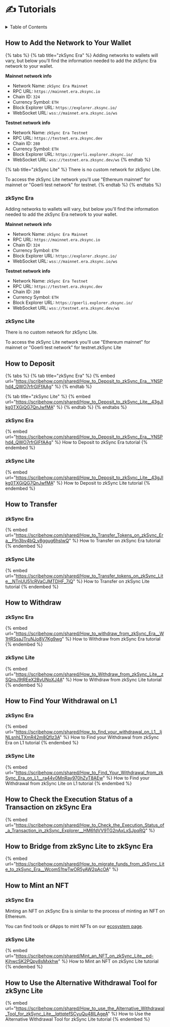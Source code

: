 # ✍ Tutorials

<details>

<summary>Table of Contents</summary>

* [How to Add the Network to Your Wallet](tutorials.md#how-to-add-the-network-to-your-wallet)
* [How to Deposit](tutorials.md#how-to-deposit)
* [How to Transfer](tutorials.md#how-to-transfer)
* [How to Withdraw](tutorials.md#how-to-withdraw)
* [How to Find your Withdrawal on L1](tutorials.md#how-to-find-your-withdrawal-on-l1)
* [How to Check the Execution Status of a Transaction on zkSync Era](tutorials.md#how-to-check-the-execution-status-of-a-transaction-on-zksync-era)
* [How to Bridge from zkSync Lite to zkSync Era](tutorials.md#how-to-bridge-funds-from-zksync-lite-to-zksync-era)
* [How to Mint an NFT](tutorials.md#how-to-mint-an-nft)
* [How to Use the Alternative Withdrawal Tool for zkSync Lite](tutorials.md#how-to-use-the-alternative-withdrawal-tool-for-zksync-lite)

</details>

## How to Add the Network to Your Wallet

{% tabs %}
{% tab title="zkSync Era" %}
Adding networks to wallets will vary, but below you'll find the information needed to add the zkSync Era network to your wallet.

**Mainnet network info**

* Network Name: `zkSync Era Mainnet`
* RPC URL: `https://mainnet.era.zksync.io`
* Chain ID: `324`
* Currency Symbol: `ETH`
* Block Explorer URL: `https://explorer.zksync.io/`
* WebSocket URL: `wss://mainnet.era.zksync.io/ws`

**Testnet network info**

* Network Name: `zkSync Era Testnet`
* RPC URL: `https://testnet.era.zksync.dev`
* Chain ID: `280`
* Currency Symbol: `ETH`
* Block Explorer URL: `https://goerli.explorer.zksync.io/`
* WebSocket URL: `wss://testnet.era.zksync.dev/ws`
{% endtab %}

{% tab title="zkSync Lite" %}
There is no custom network for zkSync Lite.&#x20;

To access the zkSync Lite network you'll use "Ethereum mainnet" for mainnet or "Goerli test network" for testnet.
{% endtab %}
{% endtabs %}

### zkSync Era

Adding networks to wallets will vary, but below you'll find the information needed to add the zkSync Era network to your wallet.

**Mainnet network info**

* Network Name: `zkSync Era Mainnet`
* RPC URL: `https://mainnet.era.zksync.io`
* Chain ID: `324`
* Currency Symbol: `ETH`
* Block Explorer URL: `https://explorer.zksync.io/`
* WebSocket URL: `wss://mainnet.era.zksync.io/ws`

**Testnet network info**

* Network Name: `zkSync Era Testnet`
* RPC URL: `https://testnet.era.zksync.dev`
* Chain ID: `280`
* Currency Symbol: `ETH`
* Block Explorer URL: `https://goerli.explorer.zksync.io/`
* WebSocket URL: `wss://testnet.era.zksync.dev/ws`

### zkSync Lite

There is no custom network for zkSync Lite.&#x20;

To access the zkSync Lite network you'll use "Ethereum mainnet" for mainnet or "Goerli test network" for testnet.zkSync Lite

## How to Deposit

{% tabs %}
{% tab title="zkSync Era" %}
{% embed url="https://scribehow.com/shared/How_to_Deposit_to_zkSync_Era__YNSPhd4_QWO7rfrGlFfAAg" %}
{% endtab %}

{% tab title="zkSync Lite" %}
{% embed url="https://scribehow.com/shared/How_to_Deposit_to_zkSync_Lite__43gJIkg0TXGiQG7QnJwfMA" %}
{% endtab %}
{% endtabs %}

### zkSync Era

{% embed url="https://scribehow.com/shared/How_to_Deposit_to_zkSync_Era__YNSPhd4_QWO7rfrGlFfAAg" %}
How to Deposit to zkSync Era tutorial
{% endembed %}

### zkSync Lite

{% embed url="https://scribehow.com/shared/How_to_Deposit_to_zkSync_Lite__43gJIkg0TXGiQG7QnJwfMA" %}
How to Deposit to zkSync Lite tutorial
{% endembed %}

## How to Transfer

### zkSync Era

{% embed url="https://scribehow.com/shared/How_to_Transfer_Tokens_on_zkSync_Era__PIn3bv4bQ_y8ggug6hslwQ" %}
How to Transfer on zkSync Era tutorial
{% endembed %}

### zkSync Lite

{% embed url="https://scribehow.com/shared/How_to_Transfer_tokens_on_zkSync_Lite__NTnUU51cRVaCJMTDHF_7jQ" %}
How to Transfer on zkSync Lite tutorial
{% endembed %}

## How to Withdraw

### zkSync Era

{% embed url="https://scribehow.com/shared/How_to_withdraw_from_zkSync_Era__W1HRSsaJTruNJo8V7Kg9wg" %}
How to Withdraw from zkSync Era tutorial
{% endembed %}

### zkSync Lite

{% embed url="https://scribehow.com/shared/How_to_Withdraw_from_zkSync_Lite__zSQrpJ9tREeX2ByUNoXJ4A" %}
How to Withdraw from zkSync Lite tutorial
{% endembed %}

## How to Find Your Withdrawal on L1

### zkSync Era

{% embed url="https://scribehow.com/shared/How_to_find_your_withdrawal_on_L1__IjNLsnhLTXmR42m8Qflz3A" %}
How to Find your Withdrawal from zkSync Era on L1 tutorial
{% endembed %}

### zkSync Lite

{% embed url="https://scribehow.com/shared/How_to_Find_Your_Withdrawal_from_zkSync_Era_on_L1__ra44v0MnRay970hZyT8AEw" %}
How to Find your Withdrawal from zkSync Lite on L1 tutorial
{% endembed %}

## How to Check the Execution Status of a Transaction on zkSync Era

{% embed url="https://scribehow.com/shared/How_to_Check_the_Execution_Status_of_a_Transaction_in_zkSync_Explorer__HM6fdVV9TG2nAxLxSJpqRQ" %}

## How to Bridge from zkSync Lite to zkSync Era

{% embed url="https://scribehow.com/shared/How_to_migrate_funds_from_zkSync_Lite_to_zkSync_Era__WcomS1twTwOR5yAW2pAcOA" %}

## How to Mint an NFT

### zkSync Era

Minting an NFT on zkSync Era is similar to the process of minting an NFT on Ethereum.&#x20;

You can find tools or dApps to mint NFTs on our [ecosystem page](https://ecosystem.zksync.io/).&#x20;

### zkSync Lite

{% embed url="https://scribehow.com/shared/Mint_an_NFT_on_zkSync_Lite__pd-KjhwcSK2PQpy8sMxkhw" %}
How to Mint an NFT on zkSync Lite tutorial
{% endembed %}

## How to Use the Alternative Withdrawal Tool for zkSync Lite

{% embed url="https://scribehow.com/shared/How_to_use_the_Alternative_Withdrawal_Tool_for_zkSync_Lite__lqttqtefSCyuQu48ILAgeA" %}
How to Use the Alternative Withdrawal Tool for zkSync Lite tutorial
{% endembed %}

